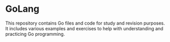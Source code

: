 # GoLang
This repository contains Go files and code for study and revision purposes. It includes various examples and exercises to help with understanding and practicing Go programming.
